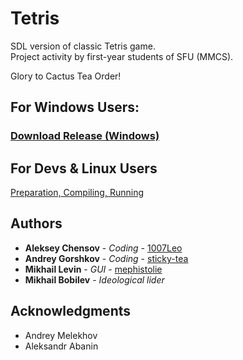 # Tetris

SDL version of classic Tetris game.  
Project activity by first-year students of SFU (MMCS).  

Glory to Cactus Tea Order!

## For Windows Users:
### [Download Release (Windows)](https://github.com/cactus-knights/tetris/releases)

## For Devs & Linux Users
[Preparation, Compiling, Running](https://github.com/cactus-knights/tetris/blob/master/Preparation.md)

## Authors

* **Aleksey Chensov** - *Coding* - [1007Leo](https://github.com/1007Leo)
* **Andrey Gorshkov** - *Coding* - [sticky-tea](https://github.com/sticky-tea)
* **Mikhail Levin** - *GUI* - [mephistolie](https://github.com/mephistolie)
* **Mikhail Bobilev** - *Ideological lider*

## Acknowledgments
* Andrey Melekhov
* Aleksandr Abanin
